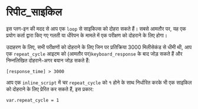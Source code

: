 # रिपीट_साइकिल

इस प्लग-इन की मदद से आप एक `loop` से साइकिल्स को दोहरा सकते हैं। सबसे आमतौर पर, यह एक प्रयोग कर्ता द्वारा किए गए गलती या धीरेपन के मामले में एक परीक्षण को दोहराने के लिए होगा।

उदाहरण के लिए, सभी परीक्षणों को दोहराने के लिए जिन पर प्रतिक्रिया 3000 मिलीसेकंड से धीमी थी, आप एक `repeat_cycle` आइटम को (आमतौर पर)`keyboard_response` के बाद जोड़ सकते हैं और निम्नलिखित दोहराने-अगर बयान जोड़ सकते हैं:

	[response_time] > 3000

आप एक `inline_script` में चर `repeat_cycle` को १ होने के साथ निर्धारित करके भी एक साइकिल को दोहराने के लिए प्रेरित कर सकते हैं, इस प्रकार:

	var.repeat_cycle = 1